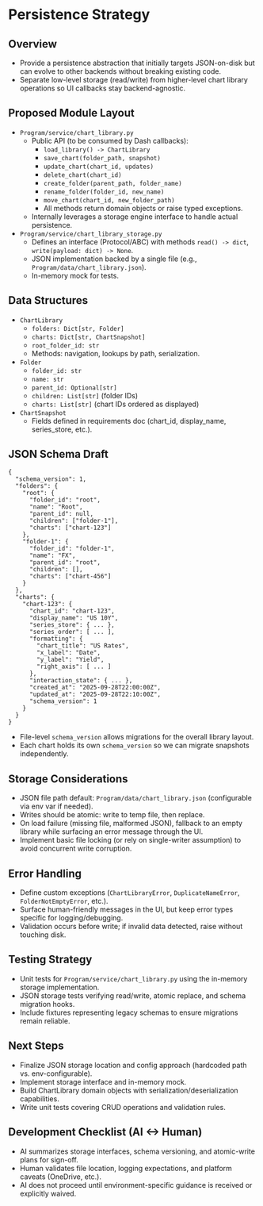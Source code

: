 # Persistence Strategy

## Overview
- Provide a persistence abstraction that initially targets JSON-on-disk but can evolve to other backends without breaking existing code.
- Separate low-level storage (read/write) from higher-level chart library operations so UI callbacks stay backend-agnostic.

## Proposed Module Layout
- `Program/service/chart_library.py`
  - Public API (to be consumed by Dash callbacks):
    - `load_library() -> ChartLibrary`
    - `save_chart(folder_path, snapshot)`
    - `update_chart(chart_id, updates)`
    - `delete_chart(chart_id)`
    - `create_folder(parent_path, folder_name)`
    - `rename_folder(folder_id, new_name)`
    - `move_chart(chart_id, new_folder_path)`
    - All methods return domain objects or raise typed exceptions.
  - Internally leverages a storage engine interface to handle actual persistence.
- `Program/service/chart_library_storage.py`
  - Defines an interface (Protocol/ABC) with methods `read() -> dict`, `write(payload: dict) -> None`.
  - JSON implementation backed by a single file (e.g., `Program/data/chart_library.json`).
  - In-memory mock for tests.

## Data Structures
- `ChartLibrary`
  - `folders: Dict[str, Folder]`
  - `charts: Dict[str, ChartSnapshot]`
  - `root_folder_id: str`
  - Methods: navigation, lookups by path, serialization.
- `Folder`
  - `folder_id: str`
  - `name: str`
  - `parent_id: Optional[str]`
  - `children: List[str]` (folder IDs)
  - `charts: List[str]` (chart IDs ordered as displayed)
- `ChartSnapshot`
  - Fields defined in requirements doc (chart_id, display_name, series_store, etc.).

## JSON Schema Draft
```
{
  "schema_version": 1,
  "folders": {
    "root": {
      "folder_id": "root",
      "name": "Root",
      "parent_id": null,
      "children": ["folder-1"],
      "charts": ["chart-123"]
    },
    "folder-1": {
      "folder_id": "folder-1",
      "name": "FX",
      "parent_id": "root",
      "children": [],
      "charts": ["chart-456"]
    }
  },
  "charts": {
    "chart-123": {
      "chart_id": "chart-123",
      "display_name": "US 10Y",
      "series_store": { ... },
      "series_order": [ ... ],
      "formatting": {
        "chart_title": "US Rates",
        "x_label": "Date",
        "y_label": "Yield",
        "right_axis": [ ... ]
      },
      "interaction_state": { ... },
      "created_at": "2025-09-28T22:00:00Z",
      "updated_at": "2025-09-28T22:10:00Z",
      "schema_version": 1
    }
  }
}
```
- File-level `schema_version` allows migrations for the overall library layout.
- Each chart holds its own `schema_version` so we can migrate snapshots independently.

## Storage Considerations
- JSON file path default: `Program/data/chart_library.json` (configurable via env var if needed).
- Writes should be atomic: write to temp file, then replace.
- On load failure (missing file, malformed JSON), fallback to an empty library while surfacing an error message through the UI.
- Implement basic file locking (or rely on single-writer assumption) to avoid concurrent write corruption.

## Error Handling
- Define custom exceptions (`ChartLibraryError`, `DuplicateNameError`, `FolderNotEmptyError`, etc.).
- Surface human-friendly messages in the UI, but keep error types specific for logging/debugging.
- Validation occurs before write; if invalid data detected, raise without touching disk.

## Testing Strategy
- Unit tests for `Program/service/chart_library.py` using the in-memory storage implementation.
- JSON storage tests verifying read/write, atomic replace, and schema migration hooks.
- Include fixtures representing legacy schemas to ensure migrations remain reliable.

## Next Steps
- Finalize JSON storage location and config approach (hardcoded path vs. env-configurable).
- Implement storage interface and in-memory mock.
- Build ChartLibrary domain objects with serialization/deserialization capabilities.
- Write unit tests covering CRUD operations and validation rules.


## Development Checklist (AI <-> Human)
- AI summarizes storage interfaces, schema versioning, and atomic-write plans for sign-off.
- Human validates file location, logging expectations, and platform caveats (OneDrive, etc.).
- AI does not proceed until environment-specific guidance is received or explicitly waived.



